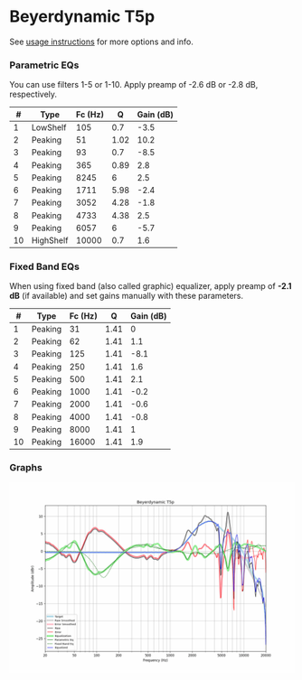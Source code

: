# Beyerdynamic T5p
See [usage instructions](https://github.com/jaakkopasanen/AutoEq#usage) for more options and info.

### Parametric EQs
You can use filters 1-5 or 1-10. Apply preamp of -2.6 dB or -2.8 dB, respectively.

|   # | Type      |   Fc (Hz) |    Q |   Gain (dB) |
|-----|-----------|-----------|------|-------------|
|   1 | LowShelf  |       105 | 0.7  |        -3.5 |
|   2 | Peaking   |        51 | 1.02 |        10.2 |
|   3 | Peaking   |        93 | 0.7  |        -8.5 |
|   4 | Peaking   |       365 | 0.89 |         2.8 |
|   5 | Peaking   |      8245 | 6    |         2.5 |
|   6 | Peaking   |      1711 | 5.98 |        -2.4 |
|   7 | Peaking   |      3052 | 4.28 |        -1.8 |
|   8 | Peaking   |      4733 | 4.38 |         2.5 |
|   9 | Peaking   |      6057 | 6    |        -5.7 |
|  10 | HighShelf |     10000 | 0.7  |         1.6 |

### Fixed Band EQs
When using fixed band (also called graphic) equalizer, apply preamp of **-2.1 dB** (if available) and set gains manually with these parameters.

|   # | Type    |   Fc (Hz) |    Q |   Gain (dB) |
|-----|---------|-----------|------|-------------|
|   1 | Peaking |        31 | 1.41 |         0   |
|   2 | Peaking |        62 | 1.41 |         1.1 |
|   3 | Peaking |       125 | 1.41 |        -8.1 |
|   4 | Peaking |       250 | 1.41 |         1.6 |
|   5 | Peaking |       500 | 1.41 |         2.1 |
|   6 | Peaking |      1000 | 1.41 |        -0.2 |
|   7 | Peaking |      2000 | 1.41 |        -0.6 |
|   8 | Peaking |      4000 | 1.41 |        -0.8 |
|   9 | Peaking |      8000 | 1.41 |         1   |
|  10 | Peaking |     16000 | 1.41 |         1.9 |

### Graphs
![](./Beyerdynamic%20T5p.png)

